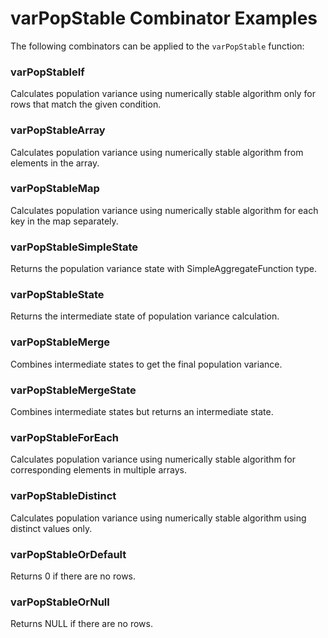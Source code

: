 # varPopStable Combinator Examples

The following combinators can be applied to the `varPopStable` function:

### varPopStableIf
Calculates population variance using numerically stable algorithm only for rows that match the given condition.

### varPopStableArray
Calculates population variance using numerically stable algorithm from elements in the array.

### varPopStableMap
Calculates population variance using numerically stable algorithm for each key in the map separately.

### varPopStableSimpleState
Returns the population variance state with SimpleAggregateFunction type.

### varPopStableState
Returns the intermediate state of population variance calculation.

### varPopStableMerge
Combines intermediate states to get the final population variance.

### varPopStableMergeState
Combines intermediate states but returns an intermediate state.

### varPopStableForEach
Calculates population variance using numerically stable algorithm for corresponding elements in multiple arrays.

### varPopStableDistinct
Calculates population variance using numerically stable algorithm using distinct values only.

### varPopStableOrDefault
Returns 0 if there are no rows.

### varPopStableOrNull
Returns NULL if there are no rows. 